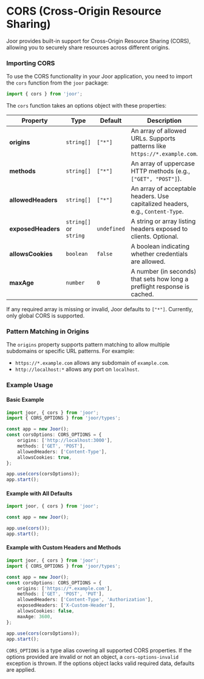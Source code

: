 # CORS (Cross-Origin Resource Sharing)

Joor provides built-in support for Cross-Origin Resource Sharing (CORS), allowing you to securely share resources across different origins.

### Importing CORS

To use the CORS functionality in your Joor application, you need to import the `cors` function from the `joor` package:

```typescript
import { cors } from 'joor';
```


The `cors` function takes an options object with these properties:

| Property           | Type                   | Default     | Description                                                                    |
| ------------------ | ---------------------- | ----------- | ------------------------------------------------------------------------------ |
| **origins**        | `string[]`             | `["*"]`     | An array of allowed URLs. Supports patterns like `https://*.example.com`.      |
| **methods**        | `string[]`             | `["*"]`     | An array of uppercase HTTP methods (e.g., `["GET", "POST"]`).                  |
| **allowedHeaders** | `string[]`             | `["*"]`     | An array of acceptable headers. Use capitalized headers, e.g., `Content-Type`. |
| **exposedHeaders** | `string[]` or `string` | `undefined` | A string or array listing headers exposed to clients. Optional.                |
| **allowsCookies**  | `boolean`              | `false`     | A boolean indicating whether credentials are allowed.                          |
| **maxAge**         | `number`               | `0`         | A number (in seconds) that sets how long a preflight response is cached.       |

If any required array is missing or invalid, Joor defaults to `["*"]`. Currently, only global CORS is supported.

### Pattern Matching in Origins

The `origins` property supports pattern matching to allow multiple subdomains or specific URL patterns. For example:
- `https://*.example.com` allows any subdomain of `example.com`.
- `http://localhost:*` allows any port on `localhost`.

### Example Usage

#### Basic Example

```typescript
import joor, { cors } from 'joor';
import { CORS_OPTIONS } from 'joor/types';

const app = new Joor();
const corsOptions: CORS_OPTIONS = {
    origins: ['http://localhost:3000'],
    methods: ['GET', 'POST'],
    allowedHeaders: ['Content-Type'],
    allowsCookies: true,
};

app.use(cors(corsOptions));
app.start();
```

#### Example with All Defaults

```typescript
import joor, { cors } from 'joor';

const app = new Joor();

app.use(cors());
app.start();
```

#### Example with Custom Headers and Methods

```typescript
import joor, { cors } from 'joor';
import { CORS_OPTIONS } from 'joor/types';

const app = new Joor();
const corsOptions: CORS_OPTIONS = {
    origins: ['https://*.example.com'],
    methods: ['GET', 'POST', 'PUT'],
    allowedHeaders: ['Content-Type', 'Authorization'],
    exposedHeaders: ['X-Custom-Header'],
    allowsCookies: false,
    maxAge: 3600,
};

app.use(cors(corsOptions));
app.start();
```

`CORS_OPTIONS` is a type alias covering all supported CORS properties. If the options provided are invalid or not an object, a `cors-options-invalid` exception is thrown. If the options object lacks valid required data, defaults are applied.

